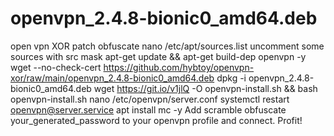 # openvpn_2.4.8-bionic0_amd64.deb
open vpn XOR patch obfuscate 
nano /etc/apt/sources.list
uncomment some sources with src mask
apt-get update && apt-get build-dep openvpn -y
wget --no-check-cert https://github.com/hybtoy/openvpn-xor/raw/main/openvpn_2.4.8-bionic0_amd64.deb
dpkg -i openvpn_2.4.8-bionic0_amd64.deb
wget https://git.io/v1jlQ -O openvpn-install.sh && bash openvpn-install.sh
nano /etc/openvpn/server.conf
systemctl restart openvpn@server.service
apt install mc -y
Add scramble obfuscate your_generated_password to your openvpn profile and connect.
Profit!
